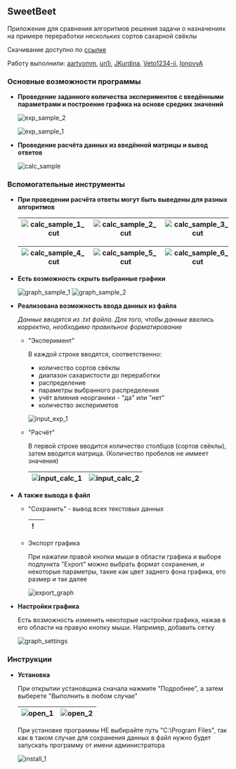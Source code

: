 ## SweetBeet

Приложение для сравнения алгоритмов решения задачи о назначениях на примере переработки нескольких сортов сахарной свёклы

Скачивание доступно по [ссылке](https://cloud.unn.ru/s/G8MX9PMBAGmnfaF/download/SweetBeetInstaller.msi)

Работу выполнили: [aartyomm](https://github.com/aartyomm), [un1i](https://github.com/un1i), [JKurdina](https://github.com/JKurdina), [Veto1234-ii](https://github.com/Veto1234-ii), [IonovvA](https://github.com/IonovvA)

### Основные возможности программы

- **Проведение заданного количества экспериментов с введёнными параметрами и построение графика на основе средних значений**

  ![exp_sample_2](sample_images/exp_sample_unif_2.png)

  ![exp_sample_1](sample_images/exp_sample_norm_2.png)

- **Проведение расчёта данных из введённой матрицы и вывод ответов**

  ![calc_sample](sample_images/calc_sample_vengmax_2.png)

### Вспомогательные инструменты

- **При проведении расчёта ответы могут быть выведены для разных алгоритмов**

  |![calc_sample_1_cut](sample_images/calc_sample_vengmax_2_cut.png)|![calc_sample_2_cut](sample_images/calc_sample_greedy_2_cut.png)|![calc_sample_3_cut](sample_images/calc_sample_gt_2_cut.png)|
  |-|-|-|

  |![calc_sample_4_cut](sample_images/calc_sample_vengmin_2_cut.png)|![calc_sample_5_cut](sample_images/calc_sample_thrifty_2_cut.png)|![calc_sample_6_cut](sample_images/calc_sample_tg_2_cut.png)|
  |-|-|-|

- **Есть возможность скрыть выбранные графики**

  ![graph_sample_1](sample_images/exp_sample_graph_3.png)
  ![graph_sample_2](sample_images/exp_sample_graph_4.png)

- **Реализована возможность ввода данных из файла**

  *Данные вводятся из .txt файла. Для того, чтобы данные ввелись корректно, необходимо правильное форматирование*

  - "Эксперимент"

	В каждой строке вводятся, соответственно:
	- количество сортов свёклы
	- диапазон сахаристости до переработки
	- распределение
	- параметры выбранного распределения
	- учёт влияния неорганики - "да" или "нет"
	- количество экспериметов

	![input_exp_1](sample_images/input_exp_sample_2.png)


  - "Расчёт"

	В первой строке вводится количество столбцов (сортов свёклы), затем вводится матрица. (Количество пробелов не иммеет значения)
	
	|![input_calc_1](sample_images/input_calc_sample_1.png)|![input_calc_2](sample_images/input_calc_sample_2.png)|
	|-|-|
	
- **А также вывода в файл**

  - "Сохранить" - вывод всех текстовых данных

    |!||
    |-|-|

  - Экспорт графика

    При нажатии правой кнопки мыши в области графика и выборе подпункта "Export" можно выбрать формат сохранения, и некоторые параметры, такие как цвет заднего фона графика, его размер и так далее

    ![export_graph](sample_images/export_graph_example.png)

- **Настройки графика**

  Есть возможность изменить некоторые настройки графика, нажав в его области на правую кнопку мыши. Например, добавить сетку

  ![graph_settings](sample_images/graph_settings_example.png)

### Инструкции

- **Установка**

  При открытии установщика сначала нажмите "Подробнее", а затем выберете "Выполнить в любом случае"

  |![open_1](sample_images/smartscreen_example.png)|![open_2](sample_images/smartscreen_example_2.png)|
  |-|-|

  При установке программы НЕ выбирайте путь "C:\Program Files", так как в таком случае для сохранения данных в файл нужно будет запускать программу от имени администратора

  ![install_1](sample_images/install_example_2.png)

  
